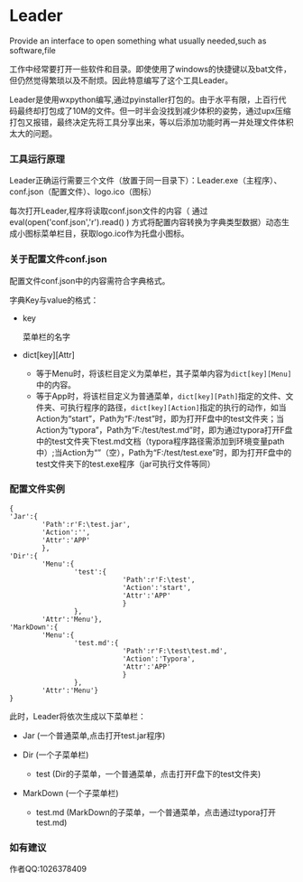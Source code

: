 # Leader
Provide an interface to open something what usually needed,such as software,file
 
工作中经常要打开一些软件和目录。即使使用了windows的快捷键以及bat文件，但仍然觉得繁琐以及不耐烦。因此特意编写了这个工具Leader。

Leader是使用wxpython编写,通过pyinstaller打包的。由于水平有限，上百行代码最终却打包成了10M的文件。但一时半会没找到减少体积的姿势，通过upx压缩打包又报错，最终决定先将工具分享出来，等以后添加功能时再一并处理文件体积太大的问题。


### 工具运行原理
Leader正确运行需要三个文件（放置于同一目录下）：Leader.exe（主程序）、conf.json（配置文件）、logo.ico（图标）

每次打开Leader,程序将读取conf.json文件的内容（ 通过eval(open('conf.json','r').read() ) 方式将配置内容转换为字典类型数据）动态生成小图标菜单栏目，获取logo.ico作为托盘小图标。

### 关于配置文件conf.json
配置文件conf.json中的内容需符合字典格式。

字典Key与value的格式：
* key

  菜单栏的名字
  
* dict[key][Attr]

  * 等于Menu时，将该栏目定义为菜单栏，其子菜单内容为`dict[key][Menu]`中的内容。
  * 等于App时，将该栏目定义为普通菜单，`dict[key][Path]`指定的文件、文件夹、可执行程序的路径，`dict[key][Action]`指定的执行的动作，如当Action为“start”，Path为“F:/test”时，即为打开F盘中的test文件夹；当Action为“typora”，Path为“F:/test/test.md”时，即为通过typora打开F盘中的test文件夹下test.md文档（typora程序路径需添加到环境变量path中）;当Action为“”（空），Path为“F:/test/test.exe”时，即为打开F盘中的test文件夹下的test.exe程序（jar可执行文件等同）
  
### 配置文件实例
```
{
'Jar':{
        'Path':r'F:\test.jar',
        'Action':'',
        'Attr':'APP'
        },
'Dir':{
        'Menu':{
                'test':{
                            'Path':r'F:\test',
                            'Action':'start', 
                            'Attr':'APP'
                            }
                },
        'Attr':'Menu'},
'MarkDown':{
        'Menu':{
                'test.md':{
                            'Path':r'F:\test\test.md',
                            'Action':'Typora', 
                            'Attr':'APP'
                            }
                },
        'Attr':'Menu'}
}
```

此时，Leader将依次生成以下菜单栏：
* Jar  (一个普通菜单,点击打开test.jar程序)

* Dir  (一个子菜单栏)
  * test  (Dir的子菜单，一个普通菜单，点击打开F盘下的test文件夹)
  
* MarkDown  (一个子菜单栏)
  * test.md   (MarkDown的子菜单，一个普通菜单，点击通过typora打开test.md)
  
  
### 如有建议
作者QQ:1026378409
